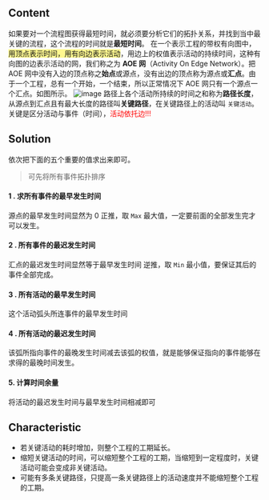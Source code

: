 ## Content
如果要对一个流程图获得最短时间，就必须要分析它们的拓扑关系，并找到当中最关键的流程，这个流程的时间就是**最短时间**。
在一个表示工程的带权有向图中，<span style="background:#fff88f">用顶点表示时间，用有向边表示活动</span>，用边上的权值表示活动的持续时间，这种有向图的边表示活动的网，我们称之为 **AOE 网**（Activity On Edge Network）。把 AOE 网中没有入边的顶点称之**始点**或源点，没有出边的顶点称为源点或**汇点**。由于一个工程，总有一个开始，一个结束，所以正常情况下 AOE 网只有一个源点一个汇点。如图所示。
![image](https://s2.51cto.com/images/blog/202209/12133902_631ec5f645efe58497.png?x-oss-process=image/watermark,size_14,text_QDUxQ1RP5Y2a5a6i,color_FFFFFF,t_30,g_se,x_10,y_10,shadow_20,type_ZmFuZ3poZW5naGVpdGk=/format,webp)
路径上各个活动所持续的时间之和称为**路径长度**，从源点到汇点且有最大长度的路径叫**关键路径**，在关键路径上的活动叫 `关键活动`。
关键是区分活动与事件（时间），<font color="#ff0000">活动依托边!!!</font>
## Solution
依次把下面的五个重要的值求出来即可。
> 可先将所有事件拓扑排序  
#### 1 .  求所有事件的最早发生时间
源点的最早发生时间显然为 0
正推，取 `Max` 最大值，一定要前面的全部发生完才可以发生。
#### 2 . 所有事件的最迟发生时间
汇点的最迟发生时间显然等于最早发生时间
逆推，取 `Min` 最小值，要保证其后的事件全部完成。
#### 3 . 所有活动的最早发生时间
这个活动弧头所连事件的最早发生时间
#### 4 . 所有活动的最迟发生时间
该弧所指向事件的最晚发生时间减去该弧的权值，就是能够保证指向的事件能够在求得的最晚时间发生。
#### 5. 计算时间余量
将活动的最迟发生时间与最早发生时间相减即可
## Characteristic
- 若关键活动的耗时增加，则整个工程的工期延长。
- 缩短关键活动的时间，可以缩短整个工程的工期，当缩短到一定程度时，关键活动可能会变成非关键活动。
- 可能有多条关键路径，只提高一条关键路径上的活动速度并不能缩短整个工程的工期。